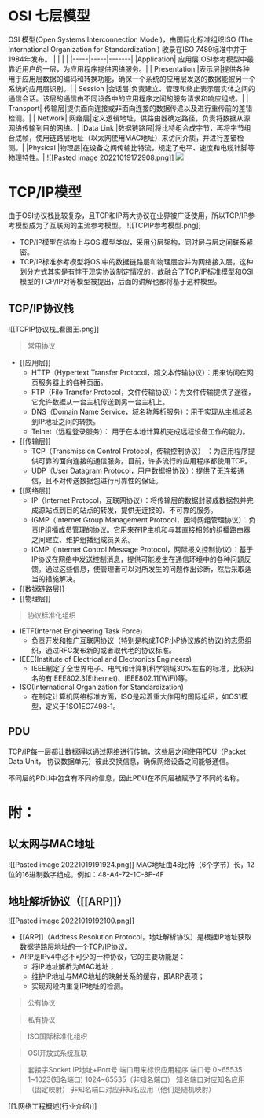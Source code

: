 

# OSI 七层模型
OSI 模型(Open Systems Interconnection Model)，由国际化标准组织ISO (The 
International Organization for Standardization ) 收录在ISO 7489标准中并于1984年发布。
|    |    |    |
|-----|-----|-------|
|Application| 应用层|OSI参考模型中最靠近用户的一层，为应用程序提供网络服务。|
| Presentation |表示层|提供各种用于应用层数据的编码和转换功能，确保一个系统的应用层发送的数据能被另一个系统的应用层识别。|
| Session |会话层|负责建立、管理和终止表示层实体之间的通信会话。该层的通信由不同设备中的应用程序之间的服务请求和响应组成。|
| Transport| 传输层|提供面向连接或非面向连接的数据传递以及进行重传前的差错检测。|
| Network| 网络层|定义逻辑地址，供路由器确定路径，负责将数据从源网络传输到目的网络。|
|Data Link |数据链路层|将比特组合成字节，再将字节组合成帧，使用链路层地址（以太网使用MAC地址）来访问介质，并进行差错检测。|
|Physical |物理层|在设备之间传输比特流，规定了电平、速度和电缆针脚等物理特性。|
![[Pasted image 20221019172908.png]]
![](2022-10-14-10-00-14.png)

# TCP/IP模型
由于OSI协议栈比较复杂，且TCP和IP两大协议在业界被广泛使用，所以TCP/IP参考模型成为了互联网的主流参考模型。
![[TCPIP参考模型.png]]
- TCP/IP模型在结构上与OSI模型类似，采用分层架构，同时层与层之间联系紧密。
- TCP/IP标准参考模型将OSI中的数据链路层和物理层合并为网络接入层，这种划分方式其实是有悖于现实协议制定情况的，故融合了TCP/IP标准模型和OSI模型的TCP/IP对等模型被提出，后面的讲解也都将基于这种模型。


## TCP/IP协议栈
![[TCPIP协议栈_看图王.png]]

>常用协议
- [[应用层]]
	- HTTP（Hypertext Transfer Protocol，超文本传输协议）：用来访问在网页服务器上的各种页面。
	- FTP（File Transfer Protocol，文件传输协议）：为文件传输提供了途径，它允许数据从一台主机传送到另一台主机上。
	- DNS（Domain Name Service，域名称解析服务）：用于实现从主机域名到IP地址之间的转换。
	- Telnet（远程登录服务）： 用于在本地计算机完成远程设备工作的能力。
-  [[传输层]]
	- TCP（Transmission Control Protocol，传输控制协议） ：为应用程序提供可靠的面向连接的通信服务。目前，许多流行的应用程序都使用TCP。
	- UDP（User Datagram Protocol，用户数据报协议）：提供了无连接通信，且不对传送数据包进行可靠性的保证。
- [[网络层]]
	- IP（Internet Protocol，互联网协议）：将传输层的数据封装成数据包并完成源站点到目的站点的转发，提供无连接的、不可靠的服务。
	- IGMP（Internet Group Management Protocol，因特网组管理协议）：负责IP组播成员管理的协议。它用来在IP主机和与其直接相邻的组播路由器之间建立、维护组播组成员关系。
	- ICMP（Internet Control Message Protocol，网际报文控制协议）：基于IP协议在网络中发送控制消息，提供可能发生在通信环境中的各种问题反馈。通过这些信息，使管理者可以对所发生的问题作出诊断，然后采取适当的措施解决。
- [[数据链路层]]
- [[物理层]]

> 协议标准化组织

- IETF(Internet Engineering Task Force)
	- 负责开发和推广互联网协议（特别是构成TCP小P协议族的协议)的志愿组织，通过RFC发布新的或者取代老的协议标准。
- IEEE(Institute of Electrical and Electronics Engineers)
	- IEEE制定了全世界电子、电气和计算机科学领域30%左右的标准，比较知名的有IEEE802.3(Ethernet)、IEEE802.11(WiFi)等。
- ISO(International Organization for Standardization)
	- 在制定计算机网络标准方面，ISO是起着重大作用的国际组织，如OS1模型，定义于1SO1EC7498-1。
## PDU
TCP/IP每一层都让数据得以通过网络进行传输，这些层之间使用PDU（Packet Data Unit，
协议数据单元）彼此交换信息，确保网络设备之间能够通信。


不同层的PDU中包含有不同的信息，因此PDU在不同层被赋予了不同的名称。



# 附：


## 以太网与MAC地址
![[Pasted image 20221019191924.png]]
MAC地址由48比特（6个字节）长，12位的16进制数字组成。例如：48-A4-72-1C-8F-4F


## 地址解析协议（[[ARP]]）
![[Pasted image 20221019192100.png]]


- [[ARP]]（Address Resolution Protocol，地址解析协议）是根据IP地址获取数据链路层地址的一个TCP/IP协议。
- ARP是IPv4中必不可少的一种协议，它的主要功能是：
	- 将IP地址解析为MAC地址；
	-  维护IP地址与MAC地址的映射关系的缓存，即ARP表项；
	- 实现网段内重复IP地址的检测。



































>公有协议


>私有协议

>ISO国际标准化组织

> OSI开放式系统互联

> 套接字Socket IP地址+Port号   端口用来标识应用程序
> 端口号 0~65535  1~1023(知名端口) 1024~65535（非知名端口） 知名端口对应知名应用（固定映射） 非知名端口对应非知名应用（他们是随机映射）



[[1.网络工程概述(行业介绍)]]